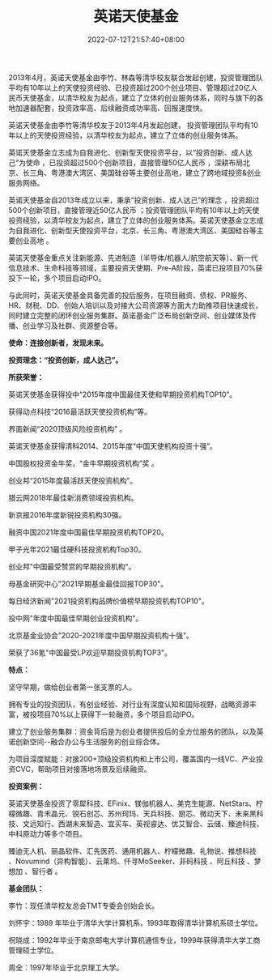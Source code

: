 ﻿---
weight: 
title: "英诺天使基金"
description: "2013年4月，英诺天使基金由李竹、林森等清华校友联合发起创建，投资管理团队平均有10年以上的天使投资经验、已投资超过200个创业项目、管理超过20亿人民币天使基金，以清华校友为起点，建立了立体的创业服务体系，同时与旗下的各地加速器配套，投资效率高、后续融资成功率高、回报速度快。"
date: 2022-07-12T21:57:40+08:00
lastmod: 2022-07-12T16:45:40+08:00
draft: false
authors: ["yangsi"]
featuredImage: "yingnuotianshijijin.jpg"
link: "http://www.innoangel.com     https://baike.baidu.com/item/%E8%8B%B1%E8%AF%BA%E5%A4%A9%E4%BD%BF%E5%9F%BA%E9%87%91/19527651?fr=aladdin"
tags: ["投资机构","英诺天使基金"]
categories: ["navigation"]
navigation: ["投资机构"]
lightgallery: true
toc: true
pinned: false
recommend: false
recommend1: false
---
2013年4月，英诺天使基金由李竹、林森等清华校友联合发起创建，投资管理团队平均有10年以上的天使投资经验、已投资超过200个创业项目、管理超过20亿人民币天使基金，以清华校友为起点，建立了立体的创业服务体系，同时与旗下的各地加速器配套，投资效率高、后续融资成功率高、回报速度快。

英诺天使基金由李竹等清华校友于2013年4月发起创建，  投资管理团队平均有10年以上的天使投资经验，以清华校友为起点，建立了立体的创业服务体系。 

英诺天使基金立志成为自我进化、创新型天使投资平台，以“投资创新、成人达己“为使命  ，已投资超过500个创新项目，直接管理50亿人民币  ，深耕布局北京、长三角、粤港澳大湾区、美国硅谷等主要创业高地，建立了跨地域投资&创业服务网络。

英诺天使基金自2013年成立以来，秉承“投资创新、成人达己”的理念  ，投资超过500个创新项目，直接管理近50亿人民币  ；投资管理团队平均有10年以上的天使投资经验，以清华校友为起点，建立了立体的创业服务体系。英诺天使基金立志成为自我进化、创新型天使投资平台，北京、长三角、粤港澳大湾区、美国硅谷等主要创业高地 。

英诺天使基金重点关注新能源、先进制造（半导体/机器人/航空航天等）、新一代信息技术、生命科技等领域，主要投资天使期、Pre-A阶段，英诺已投项目70%获投下一轮，多个项目启动IPO。 

与此同时，英诺天使基金具备完善的投后服务，在项目融资、债权、PR服务、HR、财税、DD、创始人培训以及对接大公司资源等方面大力助推项目快速成长，同时建立完整的闭环创业服务集群。英诺基金广泛布局创新空间、创业媒体及传播、创业学习及社群、资源整合等。 

**使命：连接创新者，发现未来。**

**投资理念：“投资创新，成人达己”。**

**所获荣誉：**

英诺天使基金获得投中“2015年度中国最佳天使和早期投资机构TOP10”。

获得动点科技“2016最活跃天使投资机构”等。

界面新闻“2020顶级风险投资机构”  。

英诺天使基金获得清科2014、2015年度“中国天使机构投资十强”。

中国股权投资金牛奖，“金牛早期投资机构”奖  。

创业邦“2015年度最活跃天使投资机构”。

猎云网2018年最佳新消费领域投资机构。

新京报2016年度新锐投资机构30强。

融资中国2021年度中国最佳早期投资机构TOP20。 

甲子光年2021最佳硬科技投资机构Top30。 

创业邦"中国最受赞赏的早期投资机构"。 

母基金研究中心"2021早期基金最佳回报TOP30"。 

每日经济新闻"2021投资机构品牌价值榜早期投资机构TOP10"。 

投中网"年度中国最佳早期创业投资机构"。 

北京基金业协会"2020-2021年度中国早期投资机构十强"。 

荣获了36氪"中国最受LP欢迎早期投资机构TOP3"。

**特点：**

坚守早期，做给创业者第一张支票的人。 

拥有专业的投资团队，有创业经验、对行业有深度认知和国际视野，战略资源丰富，被投项目70%以上获得下一轮融资，多个项目启动IPO。 

建立了创业服务集群：资金背后是为创业者提供投后的全方位服务的团队，以及英诺创新空间--融合办公与生活服务的创业综合体。 

为项目深度赋能：对接200+顶级投资机构和上市公司，覆盖国内一线VC、产业投资CVC，帮助项目对接落地场景及后续融资。

**投资案例：**

英诺天使基金投资了零犀科技、EFinix、镁伽机器人、美克生能源、NetStars、柠檬微趣、青禾晶元、锐石创芯、苏州珂玛、天兵科技、厨芯、微动天下、未来黑科技、文远知行、西湖未来智造、宜买车、英视睿达、优艾智合、云储、臻迪科技、中科原动力等多个项目。 

臻迪无人机、丽晶软件、汇先医药、通用机器人、柠檬微趣、礼物说、推想科技  、Novumind（异构智能）、云莱坞、仟寻MoSeeker、非码科技  、阿丘科技  、梦想加  、智行者  。

**基金团队：**

李竹：现任清华校友总会TMT专委会创始会长。

刘怀宇：1989 年毕业于清华大学计算机系，1993年取得清华计算机系硕士学位。 

祝晓成：1992年毕业于南京邮电大学计算机通信专业，1999年获得清华大学工商管理硕士学位。 

周全：1997年毕业于北京理工大学。 